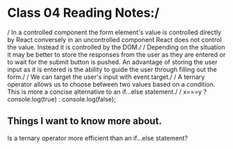 # Class 04 Reading Notes:/
/
In a controlled component the form element's value is controlled directly by React conversely in an uncontrolled component React does not control the value. Instead it is controlled by the DOM./
/
Depending on the situation it may be better to store the responses from the user as they are entered or to wait for the submit button is pushed. An advantage of storing the user input as it is entered is the ability to guide the user through filling out the form./
/
We can target the user's input with event.target./
/
A ternary operator allows us to choose between two values based on a condition. This is more a concise alternative to an if...else statement./
/
x===y ? console.log(true) : console.log(false);

## Things I want to know more about.
Is a ternary operator more efficient than an if...else statement?